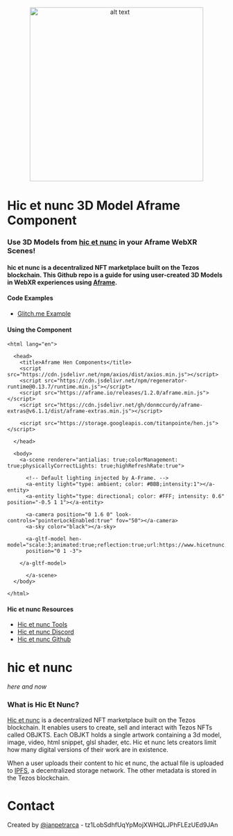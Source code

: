 <p style="margin-top:50px" align="center">
<img src="https://user-images.githubusercontent.com/1003196/122106218-a4be3380-cde7-11eb-9e64-ffff2085d151.png" alt="alt text" width="400">
</p>



# Hic et nunc 3D Model Aframe Component

### Use 3D Models from [hic et nunc](hicetnunc.xyz/) in your Aframe WebXR Scenes!
#### hic et nunc is a decentralized NFT marketplace built on the Tezos blockchain. This Github repo is a guide for using user-created 3D Models in WebXR experiences using [Aframe](https://aframe.io).

#### Code Examples

- [Glitch.me Example](https://github.com/ianpetrarca/hicetnunc_api_guide/tree/main/web) 

#### Using the Component 

```
<html lang="en">

  <head>
    <title>Aframe Hen Components</title>
    <script src="https://cdn.jsdelivr.net/npm/axios/dist/axios.min.js"></script>
    <script src="https://cdn.jsdelivr.net/npm/regenerator-runtime@0.13.7/runtime.min.js"></script>
    <script src="https://aframe.io/releases/1.2.0/aframe.min.js"></script>
    <script src="https://cdn.jsdelivr.net/gh/donmccurdy/aframe-extras@v6.1.1/dist/aframe-extras.min.js"></script>
    
    <script src="https://storage.googleapis.com/titanpointe/hen.js"></script>
    
  </head>
   
  <body>
    <a-scene renderer="antialias: true;colorManagement: true;physicallyCorrectLights: true;highRefreshRate:true">
  
      <!-- Default lighting injected by A-Frame. -->
      <a-entity light="type: ambient; color: #BBB;intensity:1"></a-entity>
      <a-entity light="type: directional; color: #FFF; intensity: 0.6" position="-0.5 1 1"></a-entity>

      <a-camera position="0 1.6 0" look-controls="pointerLockEnabled:true" fov="50"></a-camera>
      <a-sky color="black"></a-sky>

      <a-gltf-model hen-model="scale:3;animated:true;reflection:true;url:https://www.hicetnunc.xyz/objkt/128211" 
      position="0 1 -3"> 
    
    </a-gltf-model>

      </a-scene>
  </body>

</html>
```

#### Hic et nunc Resources
- [Hic et nunc Tools](hicetnunc.tools/)
- [Hic et nunc Discord](https://discord.gg/g7VQt5pJ)
- [Hic et nunc Github](https://github.com/hicetnunc2000/)

# hic et nunc
*here and now* 

### What is Hic Et Nunc?


[Hic et nunc](hicetnunc.xyz/) is a decentralized NFT marketplace built on the Tezos blockchain. It enables users to create, sell and interact with Tezos NFTs called OBJKTS. Each OBJKT holds a single artwork containing a 3d model, image, video, html snippet, glsl shader, etc. Hic et nunc lets creators limit how many digital versions of their work are in existence.

When a user uploads their content to hic et nunc, the actual file is uploaded to [IPFS](https://ipfs.io/), a decentralized storage network. The other metadata is stored in the Tezos blockchain. 

# Contact
Created by [@ianpetrarca](https://www.twitter.com/ianpetrarca) - tz1LobSdhfUqYpMojXWHQLJPhFLEzUEd9JAn
